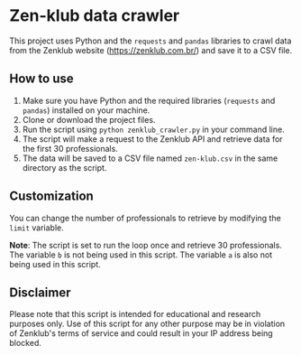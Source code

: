 # Zen-klub data crawler

This project uses Python and the `requests` and `pandas` libraries to crawl data from the Zenklub website (https://zenklub.com.br/) and save it to a CSV file.

## How to use

1. Make sure you have Python and the required libraries (`requests` and `pandas`) installed on your machine.
2. Clone or download the project files.
3. Run the script using `python zenklub_crawler.py` in your command line.
4. The script will make a request to the Zenklub API and retrieve data for the first 30 professionals.
5. The data will be saved to a CSV file named `zen-klub.csv` in the same directory as the script.

## Customization

You can change the number of professionals to retrieve by modifying the `limit` variable.

**Note**: The script is set to run the loop once and retrieve 30 professionals. The variable `b` is not being used in this script. The variable `a` is also not being used in this script.

## Disclaimer

Please note that this script is intended for educational and research purposes only. Use of this script for any other purpose may be in violation of Zenklub's terms of service and could result in your IP address being blocked.

